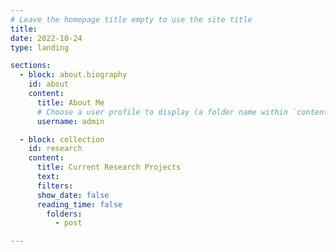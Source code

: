 ```yaml
---
# Leave the homepage title empty to use the site title
title:
date: 2022-10-24
type: landing

sections:
  - block: about.biography
    id: about
    content:
      title: About Me
      # Choose a user profile to display (a folder name within `content/authors/`)
      username: admin

  - block: collection
    id: research
    content:
      title: Current Research Projects
      text:
      filters:
      show_date: false
      reading_time: false
        folders:
          - post

---
```

